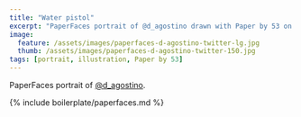 ```yaml
---
title: "Water pistol"
excerpt: "PaperFaces portrait of @d_agostino drawn with Paper by 53 on an iPad."
image: 
  feature: /assets/images/paperfaces-d-agostino-twitter-lg.jpg
  thumb: /assets/images/paperfaces-d-agostino-twitter-150.jpg
tags: [portrait, illustration, Paper by 53]
---
```


PaperFaces portrait of [@d_agostino](http://twitter.com/d_agostino).

{% include boilerplate/paperfaces.md %}